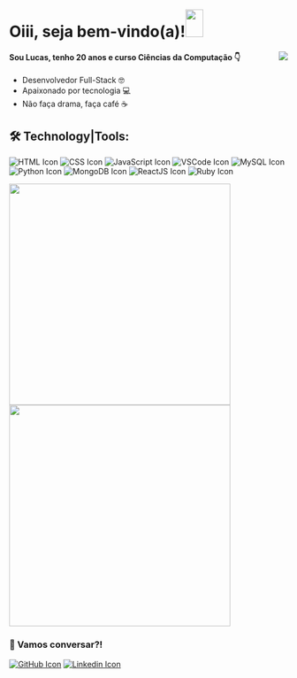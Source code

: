 <div>
   <H1>Oiii, seja bem-vindo(a)!<img src="https://camo.githubusercontent.com/9ff917a34baf78e3fdbaf8370cf42e756041270610f0466dc9af2c0d9184db7a/68747470733a2f2f6d656469612e67697068792e636f6d2f6d656469612f66396a514c614b4a4a6c36644c30416d6d5a2f67697068792e676966" data-canonical-src="https://gyazo.com/eb5c5741b6a9a16c692170a41a49c858.png" width="32" height="50" /></H1>
   <img src="https://i.pinimg.com/originals/3e/51/a3/3e51a32ce7b96a5a3849e2abf09aeaf9.gif" align="right" />
<H4>Sou Lucas, tenho 20 anos e curso Ciências da Computação 👇 </H4>
   <p align="left">
      <ul>
      <li>Desenvolvedor Full-Stack 🤓</li>
      <li>Apaixonado por tecnologia 💻 </li>
      <li>Não faça drama, faça café ☕ </li>
      </ul>
   </p>
</div>







<div>
   <H2>🛠️ Technology|Tools:</H2>
</div>

![HTML Icon](https://camo.githubusercontent.com/0c3a16a22ae058cfe38a06dc9ea16404cf006409262f547c9ccfa3ec8b30f71e/68747470733a2f2f696d672e736869656c64732e696f2f62616467652f2d48544d4c352d4533344632363f7374796c653d666c61742d737175617265266c6f676f3d68746d6c35266c6f676f436f6c6f723d7768697465) ![CSS Icon](https://camo.githubusercontent.com/2435c2a64789b8a71c701a1a593b4a6e6869789bfb0626e515dc2a6b6dffa6c5/68747470733a2f2f696d672e736869656c64732e696f2f62616467652f2d435353332d3135373242363f7374796c653d666c61742d737175617265266c6f676f3d63737333) ![JavaScript Icon](https://camo.githubusercontent.com/cf1a0ef083a2372d7f66b4691d5d25bfd8c098f42871e8da90edb1f32ed187c4/68747470733a2f2f696d672e736869656c64732e696f2f62616467652f2d4a6176615363726970742d626c61636b3f7374796c653d666c61742d737175617265266c6f676f3d6a617661736372697074) ![VSCode Icon](https://camo.githubusercontent.com/639d2f4c43a01e8f0382589b9e2dae1d20161b6ec0bc9a40dcd99917f1b2286d/68747470733a2f2f696d672e736869656c64732e696f2f62616467652f2d5653436f64652d3030374143433f7374796c653d666c61742d737175617265266c6f676f3d76697375616c2d73747564696f2d636f6465266c6f676f436f6c6f723d7768697465) ![MySQL Icon](https://camo.githubusercontent.com/4eade77f6242a74645c408f1cc48b4c05f3c7c8a74d0bf15c2a1e259e4d357d9/68747470733a2f2f696d672e736869656c64732e696f2f62616467652f2d4d7953514c2d3434373941313f7374796c653d666c61742d737175617265266c6f676f3d6d7973716c266c6f676f436f6c6f723d7768697465) ![Python Icon](https://img.shields.io/badge/-Python-inactive?logo=python&style=flat-square) ![MongoDB Icon](https://img.shields.io/badge/-MongoDB-green?logo=mongoDb&style=flat-square) ![ReactJS Icon](https://img.shields.io/badge/-React%20JS-blueviolet?logo=React&style=flat-square) ![Ruby Icon](https://img.shields.io/badge/-Ruby-red?logo=Ruby&style=flat-square)



<img src="https://github-readme-stats.vercel.app/api/top-langs/?username=luketflp&layout=compact&theme=radical" width="400" heigth="195"/> <img src="https://github-readme-stats.vercel.app/api?username=luketflp&theme=radical&show_icons=true" width="400" heigth="195" />

### 📲 Vamos conversar?!
[![GitHub Icon](https://camo.githubusercontent.com/85dc47a56a4e73ae7b6e64b3b4416785497e74219ae179ae8faaaca10d5a78d9/68747470733a2f2f696d672e736869656c64732e696f2f62616467652f2d4769744875622d3138313731373f7374796c653d666c61742d737175617265266c6f676f3d676974687562)](https://github.com/luketflp) [![Linkedin Icon](https://camo.githubusercontent.com/1598532a3542326fff0ea5e0481f39287c1a1a201b07b4fff95c5ecd6a30553e/68747470733a2f2f696d672e736869656c64732e696f2f62616467652f4c696e6b6564496e2d2532333030373742352e7376673f267374796c653d666c61742d737175617265266c6f676f3d6c696e6b6564696e266c6f676f436f6c6f723d7768697465)](https://www.linkedin.com/in/lucas-soares-773275195/)
